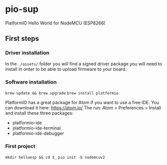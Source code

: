 # pio-sup
PlatformIO Hello World for NodeMCU (ESP8266)

## First steps

### Driver installation
In the `./assets/` folder you will find a signed driver package you will need to install in order to be able to upload firmware to your board.

### Software installation

`brew update && brew upgrade`
`brew install platformio`

PlatformIO has a great package for Atom if you want to use a free IDE. You can download it here: https://atom.io/
The run: Atom > Preferences > Install and install these three packages:
 - platformio-ide
 - platformio-ide-terminal
 - platformio-ide-debugger

### First project
`mkdir helloesp && cd $_`
`pio init -b nodemcuv2` 

